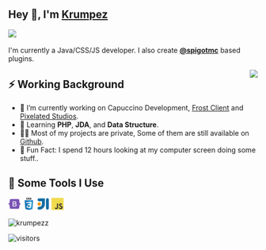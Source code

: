 <h2>Hey 👋, I'm <a href="https://krumpezz.github.io">Krumpez</a></h2>
<img src="https://discord.c99.nl/widget/theme-2/802515724278693898.png"/>
<p>I'm currently a Java/CSS/JS developer. I also create <strong><a href="https://spigotmc.org">@spigotmc</a></strong> based plugins.</p><img align="right" src="https://media.giphy.com/media/26tn33aiTi1jkl6H6/giphy.gif" />
<h2>⚡️ Working Background</h2>
<ul>
<li>🔭 I’m currently working on Capuccino Development, <a href="https://discord.gg/8rgHeTwbxp">Frost Client</a> and <a href="https://discord.gg/CCDjdGny2S">Pixelated Studios</a>.</li>
<li>🧐 Learning <strong>PHP</strong>, <strong>JDA</strong>, and <strong>Data Structure</strong>.</li>
<li>👨‍💻 Most of my projects are private, Some of them are still available on <a href="https://github.com/Krumpezz">Github</a>.</li>
<li>🎉 Fun Fact: I spend 12 hours looking at my computer screen doing some stuff..</li>
</ul>
<h2>🚀 Some Tools I Use</h2>
<p align="left">
<img src="https://raw.githubusercontent.com/devicons/devicon/master/icons/bootstrap/bootstrap-plain.svg" alt="bootstrap" width="25" height="25" />
<img src="https://raw.githubusercontent.com/devicons/devicon/master/icons/css3/css3-original-wordmark.svg" alt="css3" width="25" height="25" />
<img src="https://github.com/devicons/devicon/raw/master/icons/intellij/intellij-original.svg" alt="IntelliJ" width="25" height="25" />
<img src="https://raw.githubusercontent.com/devicons/devicon/master/icons/javascript/javascript-original.svg" alt="javascript" width="25" height="25" />
</p>

<img src="https://github-readme-stats.vercel.app/api?username=krumpezz&show_icons=true&count_private=true" alt="krumpezz" />
<p><img src="https://visitor-badge.glitch.me/badge?page_id=Krumpezz.Krumpezz" alt="visitors"></p>
